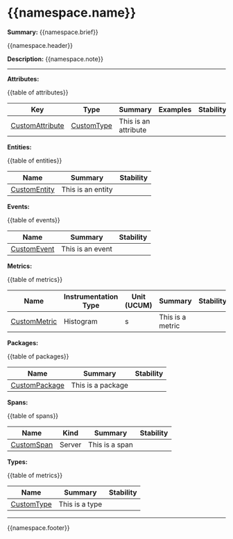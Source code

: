 # {{namespace.name}}

**Summary:** {{namespace.brief}}

{{namespace.header}}

**Description:** {{namespace.note}}

---------------------------------

**Attributes:**

{{table of attributes}}

|Key|Type|Summary|Examples|Stability|
|---|---|---|---|---|
|[CustomAttribute](attribute-custom.md)|[CustomType](type-custom.md)|This is an attribute| | |

**Entities:**

{{table of entities}}

|Name|Summary|Stability|
|---|---|---|
|[CustomEntity](entity-custom.md)|This is an entity| | |

**Events:**

{{table of events}}

|Name|Summary|Stability|
|---|---|---|
|[CustomEvent](event-custom.md)|This is an event| | |

**Metrics:**

{{table of metrics}}

|Name|Instrumentation Type|Unit (UCUM)|Summary|Stability|
|---|---|---|---|---|
|[CustomMetric](entity-custom.md)|Histogram|s|This is a metric| |

**Packages:**

{{table of packages}}

|Name|Summary|Stability|
|---|---|---|
|[CustomPackage](package-custom.md)|This is a package| | |

**Spans:**

{{table of spans}}

|Name|Kind|Summary|Stability|
|---|---|---|---|
|[CustomSpan](entity-custom.md)|Server|This is a span| |

**Types:**

{{table of metrics}}

|Name|Summary|Stability|
|---|---|---|
|[CustomType](type-custom.md)|This is a type| | |

---------------------------------

{{namespace.footer}}